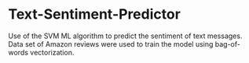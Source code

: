 # Text-Sentiment-Predictor
Use of the SVM ML algorithm to predict the sentiment of text messages. Data set of Amazon reviews were used to train the model using bag-of-words vectorization.
